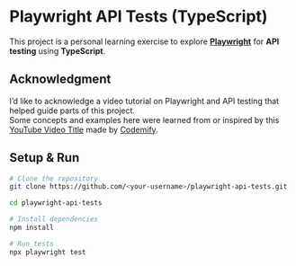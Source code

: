 # Playwright API Tests (TypeScript)

This project is a personal learning exercise to explore **[Playwright](https://playwright.dev/)** for **API testing** using **TypeScript**.

## Acknowledgment

I’d like to acknowledge a video tutorial on Playwright and API testing that helped guide parts of this project.  
Some concepts and examples here were learned from or inspired by this [YouTube Video Title](https://www.youtube.com/watch?v=1dVu2Mgkorc) made by [Codemify](https://www.youtube.com/@Codemify).

## Setup & Run

```bash
# Clone the repository
git clone https://github.com/<your-username>/playwright-api-tests.git

cd playwright-api-tests

# Install dependencies
npm install

# Run tests
npx playwright test
```
